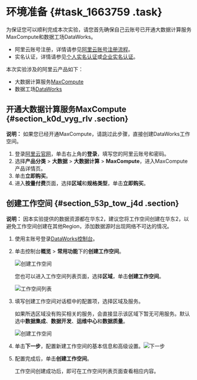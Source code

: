 # 环境准备 {#task_1663759 .task}

为保证您可以顺利完成本次实验，请您首先确保自己云账号已开通大数据计算服务MaxCompute和数据工场DataWorks。

-   阿里云账号注册，详情请参见[阿里云账号注册流程](../../../../cn.zh-CN/.md#)。
-   实名认证，详情请参见[个人实名认证](../../../../cn.zh-CN/.md#)或[企业实名认证](../../../../cn.zh-CN/.md#)。

本次实验涉及的阿里云产品如下：

-   大数据计算服务[MaxCompute](https://www.aliyun.com/product/odps)
-   数据工场[DataWorks](https://data.aliyun.com/product/ide)

## 开通大数据计算服务MaxCompute {#section_k0d_vyg_rlv .section}

**说明：** 如果您已经开通MaxCompute，请跳过此步骤，直接创建DataWorks工作空间。

1.  登录[阿里云官网](https://www.aliyun.com/)，单击右上角的**登录**，填写您的阿里云账号和密码。
2.  选择**产品分类** \> **大数据** \> **大数据计算** \> **MaxCompute**，进入MaxCompute产品详情页。
3.  单击**立即购买**。
4.  进入**按量付费**页面，选择**区域**和**规格类型**，单击**立即购买**。

## 创建工作空间 {#section_53p_tow_j4d .section}

**说明：** 因本实验提供的数据资源都在华东2，建议您将工作空间创建在华东2，以避免工作空间创建在其他Region，添加数据源时出现网络不可达的情况。

1.  使用主账号登录[DataWorks控制台](https://workbench.data.aliyun.com/console)。
2.  单击控制台**概览** \> **常用功能**下的**创建工作空间**。 

    ![创建工作空间](http://static-aliyun-doc.oss-cn-hangzhou.aliyuncs.com/assets/img/16421/15664514069071_zh-CN.jpg)

    您也可以进入工作空间列表页面，选择**区域**，单击**创建工作空间**。

    ![工作空间列表](http://static-aliyun-doc.oss-cn-hangzhou.aliyuncs.com/assets/img/16421/156645140739627_zh-CN.png)

3.  填写创建工作空间对话框中的配置项，选择区域及服务。 

    如果所选区域没有购买相关的服务，会直接显示该区域下暂无可用服务。默认选中**数据集成**、**数据开发**、**运维中心**和**数据质量**。

    ![创建工作空间](http://static-aliyun-doc.oss-cn-hangzhou.aliyuncs.com/assets/img/1448962/156645140857023_zh-CN.png)

4.  单击**下一步**，配置新建工作空间的基本信息和高级设置。![下一步](http://static-aliyun-doc.oss-cn-hangzhou.aliyuncs.com/assets/img/1448962/156645141257024_zh-CN.png)


5.  配置完成后，单击**创建工作空间**。 

    工作空间创建成功后，即可在工作空间列表页面查看相应内容。


